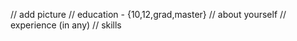 // add picture
// education - {10,12,grad,master}
// about yourself
// experience (in any)
// skills
